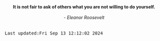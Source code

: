 
<div align="center"><b><span>It is not fair to ask of others what you are not willing to do yourself.</span></b><br><br><i> - Eleanor Roosevelt</i></div>
<br><br><kbd>Last updated:Fri Sep 13 12:12:02 2024</kbd>